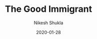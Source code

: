 ---
title: "The Good Immigrant"
author: "Nikesh Shukla"
isbn: "1783523956"
isbn13: "9781783523955"
rating: "4"
publisher: "Unbound"
pages: "256"
publishYear: "2017"
read: "2020"
goodreads_id: "33224092"
language: "en"
date: "2020-01-28"
---